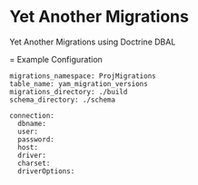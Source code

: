 Yet Another Migrations
====

Yet Another Migrations using Doctrine DBAL


= Example Configuration

```
migrations_namespace: ProjMigrations
table_name: yam_migration_versions
migrations_directory: ./build
schema_directory: ./schema

connection:
  dbname:
  user:
  password:
  host:
  driver:
  charset:
  driverOptions:
```

